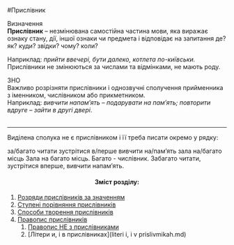 #Прислівник

<div class="eoz-wrap">
<span class="eoz">Визначення</span>
<div class="eoz-text">
<strong>Прислiвник</strong> – незмiнювана самостiйна частина мови, яка виражає ознаку стану, дiї, iншої ознаки чи предмета i вiдповiдає на запитання <span class="p1">де? як? куди? звiдки? чому? коли?</span>
</div>
</div>


Наприклад: <i>прийти ввечері, бути далеко, котлета по-київськи.</i><br>
Прислiвники не змiнюються за числами та вiдмiнками, не мають роду.

<div class="add-wrap">
<span class="add">ЗНО</span>
<div class="add-text">
Важливо розрiзняти прислiвники i однозвучнi сполучення прийменника з iменником, числiвником або прикметником.<br>
Наприклад: <i>вивчити напам’ять – подарувати на пам’ять; повторити вдруге – зайти в другi дверi</i>.
</div>
</div>

<br>
<hr>


<quiz> 
    <question>
       <p> Виділена сполука не є прислівником і її треба писати окремо у рядку:</p>
           <answer>за/багато читати</answer>
           <answer>зустрітися в/перше</answer>
           <answer>вивчити на/пам’ять</answer>
           <answer correct>зала на/багато місць</answer>
      <explanation>
Зала на багато місць. Багато - числівник.
Забагато читати, зустрітися вперше, вивчити напам’ять.
 </explanation>
    </question>
</quiz> 

<center><h4>Зміст розділу:</h4></center>

1. [Розряди прислiвникiв за значенням](rozryadi_prislivnikiv_za_znachennyam.md)
2. [Ступенi порiвняння прислiвникiв](stupeni_porivnyannya_prislivnikiv.md)
3. [Способи творення прислiвникiв](sposobi_tvorennya_prislivnikiv.md) 
4. [Правопис прислiвникiв](pravopis_prislivnikiv.md)
    1. [Правопис НЕ з прислiвниками](pravopis_ne_z_prislivnikami.md)
    2. [Лiтери и, i в прислiвниках](literi i, i v prislivmikah.md)